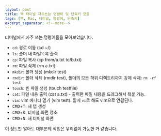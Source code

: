 ```yaml
---
layout: post
title: 맥 터미널 자주쓰는 명령어 및 단축키 모음
tags: [맥, Mac, 터미널, 명령어, 단축키]
excerpt_separator: <!--more-->
---
```


터미널에서 자주 쓰는 명령어들을 모아보았습니다.
 - `cd`: 경로 이동 (cd ~/)
 - `ls`: 폴더 내 파일목록 출력
 - `cp`: 파일 복사 (cp from/a.txt to/b.txt)
 - `rm`: 파일 삭제 (rm a.txt)
 - `mkdir`: 폴더 생성 (mkdir test)
 - `rmdir`: 폴더 삭제 (rmdir test), 폴더의 모든 하위 디렉토리까지 강제 삭제: `rm -rf test`
 - `touch`: 빈 파일 생성 (touch testfile)
 - `cat`: 파일 내용 출력 (cat a.txt) - 출력한 파일 내용을 드래그해서 복붙 가능. 
 - `vim`: vim 에디터 열기 (vim test). 짧게 `vi`로 해도 vim으로 연결된다. 
 - <kbd>CMD</kbd>+<kbd>T</kbd>: 새 탭 생성 
 - <kbd>CMD</kbd>+<kbd>K</kbd>: 터미널 화면 청소
 - <kbd>CMD</kbd>+<kbd>N</kbd>: 새 터미널 화면

이 정도만 알아도 대부분의 작업은 무리없이 가능한 거 같습니다.

